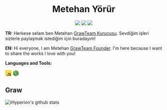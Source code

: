 
<h1 align="center">Metehan Yörür</h1>

<p align="center">
 <a href="https://discord.com/users/300492233625436180" target"blank_"><img src="https://img.shields.io/badge/Discord%20-7289DA.svg?&style=for-the-badge&logo=discord&logoColor=white"></a>
  <a href="https://www.github.com/iHyperionTR" target"blank_"><img src="https://img.shields.io/badge/GitHub%20-191717.svg?&style=for-the-badge&logo=github&logoColor=white"></a>
 <a href="https://www.instagram.com/metehan.qx" target"blank_"><img src="https://img.shields.io/badge/INSTAGRAM%20-DC3175.svg?&style=for-the-badge&logo=instagram&logoColor=white"></a>


**TR:** Herkese selam ben Metehan [GrawTeam Kurucusu](https://discord.gg/bgpTcX5akq). Sevdiğim işleri sizlerle paylaşmak istediğim için buradayım!

**EN:** Hi everyone, I am Metehan [GrawTeam Founder](https://discord.gg/bgpTcX5akq). I'm here because I want to share the works I love with you!

**Languages and Tools:**  

<code><img height="20" src="https://raw.githubusercontent.com/github/explore/80688e429a7d4ef2fca1e82350fe8e3517d3494d/topics/javascript/javascript.png"></code>
<code><img height="20" src="https://raw.githubusercontent.com/github/explore/80688e429a7d4ef2fca1e82350fe8e3517d3494d/topics/nodejs/nodejs.png"></code>    

## Graw

![iHyperion's github stats](https://github-readme-stats.vercel.app/api?username=grawty&show_icons=true&theme=dark)


